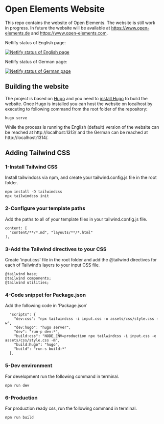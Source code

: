 # Open Elements Website

This repo contains the website of Open Elements.
The website is still work in progress.
In future the website will be available at https://www.open-elements.de and https://www.open-elements.com.

Netlify status of English page:

[![Netlify status of English page](https://api.netlify.com/api/v1/badges/0a7875a4-d4ba-4358-8616-87200dcbe7c5/deploy-status)](https://app.netlify.com/sites/open-elements-en/deploys)

Netlify status of German page:

[![Netlify status of German page](https://api.netlify.com/api/v1/badges/935f5408-eef5-4889-9cb6-ee55a0990a0f/deploy-status)](https://app.netlify.com/sites/open-elements-de/deploys)


## Building the website

The project is based on [Hugo](https://gohugo.io/) and you need to [install Hugo](https://gohugo.io/installation/) to build the website.
Once Hugo is installed you can host the website on localhost by executing to following command from the root folder of the repository:


```
hugo serve
```

While the process is running the English (default) version of the website can be reached at http://localhost:1313/ and the German can be reached at http://localhost:1314/.

## Adding Tailwind CSS

### 1-Install Tailwind CSS

Install tailwindcss via npm, and create your tailwind.config.js file in the root folder.

```
npm install -D tailwindcss
npx tailwindcss init
```

### 2-Configure your template paths

Add the paths to all of your template files in your tailwind.config.js file.

```
content: [
  "content/**/*.md", "layouts/**/*.html"
],
```

### 3-Add the Tailwind directives to your CSS
Create 'input.css' file in the root folder and add the @tailwind directives for each of Tailwind’s layers to your input CSS file.

```
@tailwind base;
@tailwind components;
@tailwind utilities;
```

### 4-Code snippet for Package.json

Add the following code in 'Package.json'

```
  "scripts": {
    "dev:css": "npx tailwindcss -i input.css -o assets/css/style.css -w",
    "dev:hugo": "hugo server",
    "dev": "run-p dev:*",
    "build:css": "NODE_ENV=production npx tailwindcss -i input.css -o assets/css/style.css -m",
    "build:hugo": "hugo",
    "build": "run-s build:*"
  },
```

### 5-Dev environment
For development run the following command in terminal.
```
npm run dev
```

### 6-Production
For production ready css, run the following command in terminal.
```
npm run build
```
